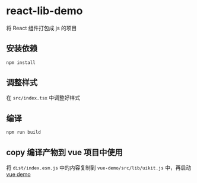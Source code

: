 # react-lib-demo

将 React 组件打包成 js 的项目

## 安装依赖

```sh
npm install
```

## 调整样式
在 `src/index.tsx` 中调整好样式

## 编译

```sh
npm run build
```

## copy 编译产物到 vue 项目中使用
将 `dist/index.esm.js` 中的内容复制到 `vue-demo/src/lib/uikit.js` 中，再启动 [vue demo](/vue-demo/README.md)
